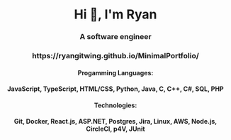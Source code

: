 <h1 align="center">Hi 👋, I'm Ryan</h1>
<h3 align="center">A software engineer</h3>

<h3 align="center">https://ryangitwing.github.io/MinimalPortfolio/</h3>

<h4 align="center"> <b> Progamming Languages: </b> </h4>
<h4 align="center"> JavaScript, TypeScript, HTML/CSS, Python, Java, C, C++, C#,  SQL, PHP </h4>
<h4 align="center"> Technologies:  </h4>
<h4 align="center"> Git, Docker, React.js, ASP.NET, Postgres, Jira, Linux, AWS, Node.js, CircleCI, p4V, JUnit </h4>
